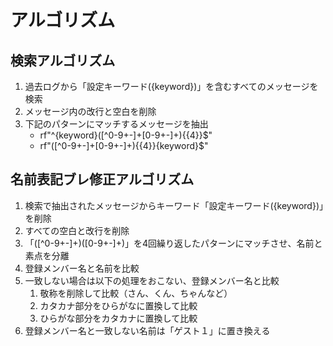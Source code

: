 # アルゴリズム

## 検索アルゴリズム
1. 過去ログから「設定キーワード({keyword})」を含むすべてのメッセージを検索
2. メッセージ内の改行と空白を削除
3. 下記のパターンにマッチするメッセージを抽出
   - rf"^{keyword}([^0-9+-]+[0-9+-]+){{4}}$"
   - rf"([^0-9+-]+[0-9+-]+){{4}}{keyword}$"

## 名前表記ブレ修正アルゴリズム
1. 検索で抽出されたメッセージからキーワード「設定キーワード({keyword})」を削除
2. すべての空白と改行を削除
3. 「([^0-9+-]+)([0-9+-]+)」を4回繰り返したパターンにマッチさせ、名前と素点を分離
4. 登録メンバー名と名前を比較
5. 一致しない場合は以下の処理をおこない、登録メンバー名と比較
   1. 敬称を削除して比較（さん、くん、ちゃんなど）
   2. カタカナ部分をひらがなに置換して比較
   3. ひらがな部分をカタカナに置換して比較
6. 登録メンバー名と一致しない名前は「ゲスト１」に置き換える
